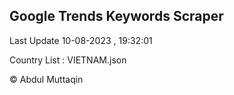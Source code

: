 

## Google Trends Keywords Scraper 
 
Last Update 10-08-2023 , 19:32:01

Country List :
VIETNAM.json



© Abdul Muttaqin 

